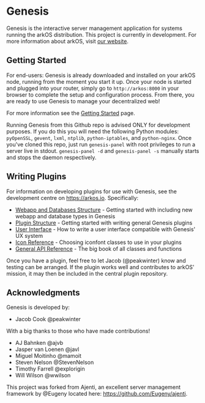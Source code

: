 # Genesis

Genesis is the interactive server management application for systems running the arkOS distribution. This project is currently in development. For more information about arkOS, visit [our website](https://arkos.io).


## Getting Started
For end-users: Genesis is already downloaded and installed on your arkOS node, running from the moment you start it up. Once your node is started and plugged into your router, simply go to `http://arkos:8000` in your browser to complete the setup and configuration process. From there, you are ready to use Genesis to manage your decentralized web!

For more information see the [Getting Started](http://arkos.io/doc/getting-started/) page.

Running Genesis from this Github repo is advised ONLY for development purposes. If you do this you will need the following Python modules: `pyOpenSSL`, `gevent`, `lxml`, `ntplib`, `python-iptables`, and `python-nginx`. Once you've cloned this repo, just run `genesis-panel` with root privileges to run a server live in stdout. `genesis-panel -d` and `genesis-panel -s` manually starts and stops the daemon respectively.


## Writing Plugins
For information on developing plugins for use with Genesis, see the development centre on https://arkos.io. Specifically:

* [Webapp and Databases Structure](https://arkos.io/dev/genesis/apps-dbs) - Getting started with including new webapp and database types in Genesis
* [Plugin Structure](https://arkos.io/dev/genesis/plugstruct) - Getting started with writing general Genesis plugins
* [User Interface](https://arkos.io/dev/genesis/ux) - How to write a user interface compatible with Genesis' UX system
* [Icon Reference](https://arkos.io/dev/genesis/iconref) - Choosing iconfont classes to use in your plugins
* [General API Reference](https://arkos.io/dev/genesis/api) - The big book of all classes and functions

Once you have a plugin, feel free to let Jacob (@peakwinter) know and testing can be arranged. If the plugin works well and contributes to arkOS' mission, it may then be included in the central plugin repository.


## Acknowledgments
Genesis is developed by:
* Jacob Cook @peakwinter

With a big thanks to those who have made contributions!
* AJ Bahnken @ajvb
* Jasper van Loenen @javl
* Miguel Moitinho @mamoit
* Steven Nelson @StevenNelson
* Timothy Farrell @explorigin
* Will Wilson @wwilson

This project was forked from Ajenti, an excellent server management framework by @Eugeny located here: https://github.com/Eugeny/ajenti.
